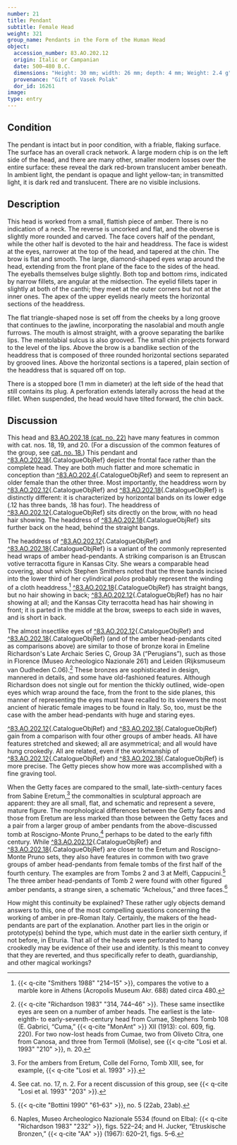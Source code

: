 ```yaml
---
number: 21
title: Pendant
subtitle: Female Head
weight: 321
group_name: Pendants in the Form of the Human Head
object:
  accession_number: 83.AO.202.12
  origin: Italic or Campanian
  date: 500–480 B.C.
  dimensions: "Height: 30 mm; width: 26 mm; depth: 4 mm; Weight: 2.4 g"
  provenance: "Gift of Vasek Polak"
  dor_id: 16261
image:
type: entry
---
```


## Condition

The pendant is intact but in poor condition, with a friable, flaking surface. The surface has an overall crack network. A large modern chip is on the left side of the head, and there are many other, smaller modern losses over the entire surface: these reveal the dark red-brown translucent amber beneath. In ambient light, the pendant is opaque and light yellow-tan; in transmitted light, it is dark red and translucent. There are no visible inclusions.

## Description

This head is worked from a small, flattish piece of amber. There is no indication of a neck. The reverse is uncorked and flat, and the obverse is slightly more rounded and carved. The face covers half of the pendant, while the other half is devoted to the hair and headdress. The face is widest at the eyes, narrower at the top of the head, and tapered at the chin. The brow is flat and smooth. The large, diamond-shaped eyes wrap around the head, extending from the front plane of the face to the sides of the head. The eyeballs themselves bulge slightly. Both top and bottom rims, indicated by narrow fillets, are angular at the midsection. The eyelid fillets taper in slightly at both of the canthi; they meet at the outer corners but not at the inner ones. The apex of the upper eyelids nearly meets the horizontal sections of the headdress.

The flat triangle-shaped nose is set off from the cheeks by a long groove that continues to the jawline, incorporating the nasolabial and mouth angle furrows. The mouth is almost straight, with a groove separating the barlike lips. The mentolabial sulcus is also grooved. The small chin projects forward to the level of the lips. Above the brow is a bandlike section of the headdress that is composed of three rounded horizontal sections separated by grooved lines. Above the horizontal sections is a tapered, plain section of the headdress that is squared off on top.

There is a stopped bore (1 mm in diameter) at the left side of the head that still contains its plug. A perforation extends laterally across the head at the fillet. When suspended, the head would have tilted forward, the chin back.

## Discussion

This head and [83.AO.202.18 (cat. no. 22)](#22.md) have many features in common with cat. nos. 18, 19, and 20. (For a discussion of the common features of the group, see [cat. no. 18.](#18.md)) This pendant and [^83.AO.202.18](#cat-83.AO.202.18){.CatalogueObjRef} depict the frontal face rather than the complete head. They are both much flatter and more schematic in conception than [^83.AO.202.4](#cat-83.AO.202.4){.CatalogueObjRef} and seem to represent an older female than the other three. Most importantly, the headdress worn by [^83.AO.202.12](#cat-83.AO.202.12){.CatalogueObjRef} and [^83.AO.202.18](#cat-83.AO.202.18){.CatalogueObjRef} is distinctly different: it is characterized by horizontal bands on its lower edge (.12 has three bands, .18 has four). The headdress of [^83.AO.202.12](#cat-83.AO.202.12){.CatalogueObjRef} sits directly on the brow, with no head hair showing. The headdress of [^83.AO.202.18](#cat-83.AO.202.18){.CatalogueObjRef} sits further back on the head, behind the straight bangs.

The headdress of [^83.AO.202.12](#cat-83.AO.202.12){.CatalogueObjRef} and [^83.AO.202.18](#cat-83.AO.202.18){.CatalogueObjRef} is a variant of the commonly represented head wraps of amber head-pendants. A striking comparison is an Etruscan votive terracotta figure in Kansas City. She wears a comparable head covering, about which Stephen Smithers noted that the three bands incised into the lower third of her cylindrical *polos* probably represent the winding of a cloth headdress.[^1] [^83.AO.202.18](#cat-83.AO.202.18){.CatalogueObjRef} has straight bangs, but no hair showing in back; [^83.AO.202.12](#cat-83.AO.202.12){.CatalogueObjRef} has no hair showing at all; and the Kansas City terracotta head has hair showing in front; it is parted in the middle at the brow, sweeps to each side in waves, and is short in back.

The almost insectlike eyes of [^83.AO.202.12](#cat-83.AO.202.12){.CatalogueObjRef} and [^83.AO.202.18](#cat-83.AO.202.18){.CatalogueObjRef} (and of the amber head-pendants cited as comparisons above) are similar to those of bronze korai in Emeline Richardson's Late Archaic Series C, Group 3A (“Perugians”), such as those in Florence (Museo Archeologico Nazionale 261) and Leiden (Rijksmuseum van Oudheden C.06).[^2] These bronzes are sophisticated in design, mannered in details, and some have old-fashioned features. Although Richardson does not single out for mention the thickly outlined, wide-open eyes which wrap around the face, from the front to the side planes, this manner of representing the eyes must have recalled to its viewers the most ancient of hieratic female images to be found in Italy. So, too, must be the case with the amber head-pendants with huge and staring eyes.

[^83.AO.202.12](#cat-83.AO.202.12){.CatalogueObjRef} and [^83.AO.202.18](#cat-83.AO.202.18){.CatalogueObjRef} gain from a comparison with four other groups of amber heads. All have features stretched and skewed; all are asymmetrical; and all would have hung crookedly. All are related, even if the workmanship of [^83.AO.202.12](#cat-83.AO.202.12){.CatalogueObjRef} and [^83.AO.202.18](#cat-83.AO.202.18){.CatalogueObjRef} is more precise. The Getty pieces show how more was accomplished with a fine graving tool.

When the Getty faces are compared to the small, late-sixth-century faces from Sabine Eretum,[^3] the commonalties in sculptural approach are apparent: they are all small, flat, and schematic and represent a severe, mature figure. The morphological differences between the Getty faces and those from Eretum are less marked than those between the Getty faces and a pair from a larger group of amber pendants from the above-discussed tomb at Roscigno-Monte Pruno,[^4] perhaps to be dated to the early fifth century. While [^83.AO.202.12](#cat-83.AO.202.12){.CatalogueObjRef} and [^83.AO.202.18](#cat-83.AO.202.18){.CatalogueObjRef} are closer to the Eretum and Roscigno-Monte Pruno sets, they also have features in common with two grave groups of amber head-pendants from female tombs of the first half of the fourth century. The examples are from Tombs 2 and 3 at Melfi, Cappucini.[^5] The three amber head-pendants of Tomb 2 were found with other figured amber pendants, a strange siren, a schematic “Achelous,” and three faces.[^6]

How might this continuity be explained? These rather ugly objects demand answers to this, one of the most compelling questions concerning the working of amber in pre-Roman Italy. Certainly, the makers of the head-pendants are part of the explanation. Another part lies in the origin or prototype(s) behind the type, which must date in the earlier sixth century, if not before, in Etruria. That all of the heads were perforated to hang crookedly may be evidence of their use and identity. Is this meant to convey that they are reverted, and thus specifically refer to death, guardianship, and other magical workings?


[^1]: {{< q-cite "Smithers 1988" "214–15" >}}, compares the votive to a marble kore in Athens (Acropolis Museum Akr. 688) dated circa 480.

[^2]: {{< q-cite "Richardson 1983" "314, 744–46" >}}. These same insectlike eyes are seen on a number of amber heads. The earliest is the late-eighth- to early-seventh-century head from Cumae, Stephens Tomb 108 (E. Gabrici, “Cuma,” {{< q-cite "MonAnt" >}} XII (1913): col. 609, fig. 220). For two now-lost heads from Cumae, two from Oliveto Citra, one from Canosa, and three from Termoli (Molise), see {{< q-cite "Losi et al. 1993" "210" >}}, n. 20.

[^3]: For the ambers from Eretum, Colle del Forno, Tomb XIII, see, for example, {{< q-cite "Losi et al. 1993" >}}.

[^4]: See cat. no. 17, n. 2. For a recent discussion of this group, see {{< q-cite "Losi et al. 1993" "203" >}}.

[^5]: {{< q-cite "Bottini 1990" "61–63" >}}, no. 5 (22ab, 23ab).

[^6]: Naples, Museo Archeologico Nazionale 5534 (found on Elba): {{< q-cite "Richardson 1983" "232" >}}, figs. 522–24; and H. Jucker, “Etruskische Bronzen,” {{< q-cite "AA" >}} (1967): 620–21, figs. 5–6.
